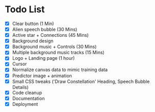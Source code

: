 # Todo List

- [x] Clear button (1 Min)
- [x] Alien speech bubble (30 Mins)
- [x] Active star + Connections (45 Mins)
- [x] Background design
- [x] Background music + Controls (30 Mins)
- [x] Multiple background music tracks (15 Mins)
- [x] Logo + Landing page (1 hour)
- [x] Cursor
- [x] Normalize canvas data to mimic training data
- [x] Predictor image + animation
- [x] Small CSS tweaks ('Draw Constellation' Heading, Speech Bubble Details)
- [x] Code cleanup
- [x] Documentation
- [x] Deployment

